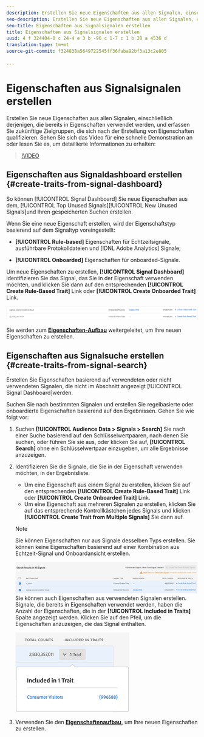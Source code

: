```yaml
---
description: Erstellen Sie neue Eigenschaften aus allen Signalen, einschließlich derjenigen, die bereits in Eigenschaften verwendet werden, und erfassen Sie zukünftige Zielgruppen, die sich nach der Erstellung von Eigenschaften qualifizieren.
seo-description: Erstellen Sie neue Eigenschaften aus allen Signalen, einschließlich derjenigen, die bereits in Eigenschaften verwendet werden, und erfassen Sie zukünftige Zielgruppen, die sich nach der Erstellung von Eigenschaften qualifizieren.
seo-title: Eigenschaften aus Signalsignalen erstellen
title: Eigenschaften aus Signalsignalen erstellen
uuid: 4 f 324404-0 c 24-4 e 3 b -96 c 1-7 c 1 b 28 a 4536 d
translation-type: tm+mt
source-git-commit: f324838a5649722545ff36faba92bf3a13c2e805

---
```



# Eigenschaften aus Signalsignalen erstellen

Erstellen Sie neue Eigenschaften aus allen Signalen, einschließlich derjenigen, die bereits in Eigenschaften verwendet werden, und erfassen Sie zukünftige Zielgruppen, die sich nach der Erstellung von Eigenschaften qualifizieren. Sehen Sie sich das Video für eine schnelle Demonstration an oder lesen Sie es, um detaillierte Informationen zu erhalten:

>[!VIDEO](https://video.tv.adobe.com/v/25169/?quality=12&captions=ger)

## Eigenschaften aus Signaldashboard erstellen {#create-traits-from-signal-dashboard}

So können [!UICONTROL Signal Dashboard] Sie neue Eigenschaften aus dem, [!UICONTROL Top Unused Signals][!UICONTROL New Unused Signals]und Ihren gespeicherten Suchen erstellen.

Wenn Sie eine neue Eigenschaft erstellen, wird der Eigenschaftstyp basierend auf dem Signaltyp voreingestellt:

* **[!UICONTROL Rule-based]** Eigenschaften für Echtzeitsignale, ausführbare Protokolldateien und [!DNL Adobe Analytics] Signale;

* **[!UICONTROL Onboarded]** Eigenschaften für onboarded-Signale.

Um neue Eigenschaften zu erstellen, **[!UICONTROL Signal Dashboard]** identifizieren Sie das Signal, das Sie in der Eigenschaft verwenden möchten, und klicken Sie dann auf den entsprechenden **[!UICONTROL Create Rule-Based Trait]** Link oder **[!UICONTROL Create Onboarded Trait]** Link.

![](assets/signals-create-trait.png)

Sie werden zum **[Eigenschaften-Aufbau](../../features/traits/about-trait-builder.md)** weitergeleitet, um Ihre neuen Eigenschaften zu erstellen.

## Eigenschaften aus Signalsuche erstellen {#create-traits-from-signal-search}

Erstellen Sie Eigenschaften basierend auf verwendeten oder nicht verwendeten Signalen, die nicht im Abschnitt angezeigt [!UICONTROL Signal Dashboard]werden.

Suchen Sie nach bestimmten Signalen und erstellen Sie regelbasierte oder onboardierte Eigenschaften basierend auf den Ergebnissen. Gehen Sie wie folgt vor:

1. Suchen **[!UICONTROL Audience Data > Signals > Search]** Sie nach einer Suche basierend auf den Schlüsselwertpaaren, nach denen Sie suchen, oder führen Sie sie aus, oder klicken Sie auf, **[!UICONTROL Search]** ohne ein Schlüsselwertpaar einzugeben, um alle Ergebnisse anzuzeigen.
2. Identifizieren Sie die Signale, die Sie in der Eigenschaft verwenden möchten, in der Ergebnisliste.
   * Um eine Eigenschaft aus einem Signal zu erstellen, klicken Sie auf den entsprechenden **[!UICONTROL Create Rule-Based Trait]** Link oder **[!UICONTROL Create Onboarded Trait]** Link.
   * Um eine Eigenschaft aus mehreren Signalen zu erstellen, klicken Sie auf das entsprechende Kontrollkästchen jedes Signals und klicken **[!UICONTROL Create Trait from Multiple Signals]** Sie dann auf.
   >[!NOTE]
   >Sie können Eigenschaften nur aus Signale desselben Typs erstellen. Sie können keine Eigenschaften basierend auf einer Kombination aus Echtzeit-Signal und Onboardansicht erstellen.
   >
   > ![](assets/signals-create-trait-search.png)
   >Sie können auch Eigenschaften aus verwendeten Signalen erstellen. Signale, die bereits in Eigenschaften verwendet werden, haben die Anzahl der Eigenschaften, die in der **[!UICONTROL Included in Traits]** Spalte angezeigt werden. Klicken Sie auf den Pfeil, um die Eigenschaften anzuzeigen, die das Signal enthalten.
   >
   >![](assets/signals-used-traits.png)

3. Verwenden Sie den **[Eigenschaftenaufbau,](../../features/traits/about-trait-builder.md)** um Ihre neuen Eigenschaften zu erstellen.
